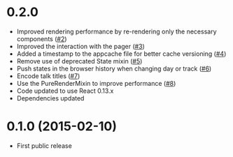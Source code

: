 # 0.2.0 #

* Improved rendering performance by re-rendering only the necessary components ([#2][])
* Improved the interaction with the pager ([#3][])
* Added a timestamp to the appcache file for better cache versioning ([#4][])
* Remove use of deprecated State mixin ([#5][])
* Push states in the browser history when changing day or track ([#6][])
* Encode talk titles ([#7][])
* Use the PureRenderMixin to improve performance ([#8][])
* Code updated to use React 0.13.x
* Dependencies updated

[#2]: https://github.com/AurelioDeRosa/ConfAgenda/issues/2
[#3]: https://github.com/AurelioDeRosa/ConfAgenda/issues/3
[#4]: https://github.com/AurelioDeRosa/ConfAgenda/issues/4
[#5]: https://github.com/AurelioDeRosa/ConfAgenda/issues/5
[#6]: https://github.com/AurelioDeRosa/ConfAgenda/issues/6
[#7]: https://github.com/AurelioDeRosa/ConfAgenda/issues/7
[#8]: https://github.com/AurelioDeRosa/ConfAgenda/issues/8

# 0.1.0 (2015-02-10) #

* First public release